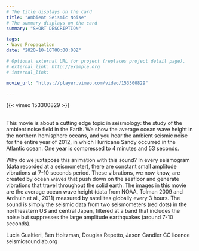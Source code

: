 ```yaml
---
# The title displays on the card
title: "Ambient Seismic Noise"
# The summary displays on the card
summary: "SHORT DESCRIPTION"

tags:
- Wave Propagation
date: "2020-10-10T00:00:00Z"

# Optional external URL for project (replaces project detail page).
# external_link: http://example.org
# internal_link:

movie_url: "https://player.vimeo.com/video/153300829"

---
```


{{< vimeo 153300829 >}}

\
This movie is about a cutting edge topic in seismology: the study of the ambient noise field in the Earth. We show the average ocean wave height in the northern hemisphere oceans, and you hear the ambient seismic noise for the entire year of 2012, in which Hurricane Sandy occurred in the Atlantic ocean. One year is compressed to 4 minutes and 53 seconds.

Why do we juxtapose this animation with this sound? In every seismogram (data recorded at a seismometer), there are constant small amplitude vibrations at 7-10 seconds period. These vibrations, we now know, are created by ocean waves that push down on the seafloor and generate vibrations that travel throughout the solid earth. The images in this movie are the average ocean wave height (data from NOAA, Tolman 2009 and Ardhuin et al., 2011) measured by satellites globally every 3 hours. The sound is simply the seismic data from two seismometers (red dots) in the northeastern US and central Japan, filtered at a band that includes the noise but suppresses the large amplitude earthquakes (around 7-10 seconds).

Lucia Gualtieri, Ben Holtzman, Douglas Repetto, Jason Candler CC licence seismicsoundlab.org

<!-- ## Related Learning Units
* [Listening to Earthquakes](../../learningunits/1_primer/)
* [NAME OF UNIT](relative/path/to/unit) -->
